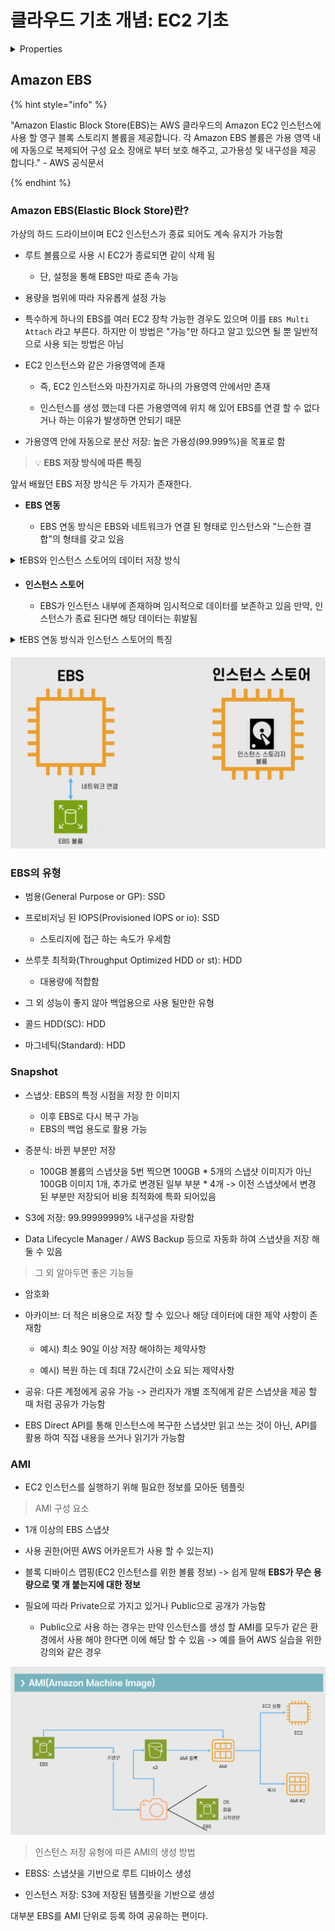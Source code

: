 # 클라우드 기초 개념: EC2 기초

<details>

<summary>Properties</summary>

:pencil:2024.08.30

:page_facing_up: [AWS 강의실](https://www.inflearn.com/course/%EC%89%BD%EA%B2%8C-%EC%84%A4%EB%AA%85%ED%95%98%EB%8A%94-aws-%EA%B8%B0%EC%B4%88/dashboard)

</details>


## Amazon EBS

{% hint style="info" %}

"Amazon Elastic Block Store(EBS)는 AWS 클라우드의 Amazon EC2 인스턴스에 사용 할 영구 블록 스토리지 볼륨을 제공합니다. 각 Amazon EBS 볼륨은 가용 영역 내에 자동으로 복제되어 구성 요소 장애로 부터 보호 해주고, 고가용성 및 내구성을 제공 합니다." - AWS 공식문서

{% endhint %}


### Amazon EBS(Elastic Block Store)란?

가상의 하드 드라이브이며 EC2 인스턴스가 종료 되어도 계속 유지가 가능함
- 루트 볼륨으로 사용 시 EC2가 종료되면 같이 삭제 됨
    - 단, 설정을 통해 EBS만 따로 존속 가능

- 용량을 범위에 따라 자유롭게 설정 가능

- 특수하게 하나의 EBS를 여러 EC2 장착 가능한 경우도 있으며 이를 `EBS Multi Attach` 라고 부른다. 하지만 이 방법은 "가능"만 하다고 알고 있으면 될 뿐 일반적으로 사용 되는 방법은 아님

- EC2 인스턴스와 같은 가용영역에 존재
    - 즉, EC2 인스턴스와 마찬가지로 하나의 가용영역 안에서만 존재

    - 인스턴스를 생성 했는데 다른 가용영역에 위치 해 있어 EBS를 연결 할 수 없다거나 하는 이유가 발생하면 안되기 때문

- 가용영역 안에 자동으로 분산 저장: 높은 가용성(99.999%)을 목표로 함


> :bulb: **EBS 저장 방식에 따른 특징**

앞서 배웠던 EBS 저장 방식은 두 가지가 존재한다.

- **EBS 연동**

    - EBS 연동 방식은 EBS와 네트워크가 연결 된 형태로 인스턴스와 "느슨한 결합"의 형태를 갖고 있음

<details>

<summary>❗️EBS와 인스턴스 스토어의 데이터 저장 방식 </summary>

만약 인스턴스의 사양을 올리기 위해 인스턴스를 종료 했다고 한다면 인스턴스 내 데이터가 삭제 되기 마련이지만 EBS를 네트워크로 연동 하는 형태는 별도로 저장 되어있다. 그렇기 때문에 사양을 올린 후 다시 인스턴스와 EBS를 연동 하면 기존 데이터 그대로 사용 할 수 있음

</details>


- **인스턴스 스토어**

    - EBS가 인스턴스 내부에 존재하며 임시적으로 데이터를 보존하고 있음 만약, 인스턴스가 종료 된다면 해당 데이터는 휘발됨

<details>

<summary>❗️EBS 연동 방식과 인스턴스 스토어의 특징 </summary>

인스턴스 스토어는 EBS 연동 방식에 비해 상대적으로 빠른 속도가 특징이다. **인스턴스 내부에서 스토리지에 바로 접근 하기 때문에 속도가 빠름**

반대로, EBS 연동 방식은 **네트워크와 연결 되어 있기 때문에 해당 네트워크의 대역폭에도 영향을 받을 수 있어 속도가 상대적으로 느리지만 외부 인스턴스와 자유롭게 연동이 가능함**

</details>


![image](../../../.gitbook/assets/ebs.png)


### EBS의 유형

- 범용(General Purpose or GP): SSD

- 프로비저닝 된 IOPS(Provisioned IOPS or io): SSD
    - 스토리지에 접근 하는 속도가 우세함

- 쓰루풋 최적화(Throughput Optimized HDD or st): HDD
    - 대용량에 적합함

- 그 외 성능이 좋지 않아 백업용으로 사용 될만한 유형
- 콜드 HDD(SC): HDD
- 마그네틱(Standard): HDD


### Snapshot

- 스냅샷: EBS의 특정 시점을 저장 한 이미지
    - 이후 EBS로 다시 복구 가능
    - EBS의 백업 용도로 활용 가능

- 증분식: 바뀐 부분만 저장
    - 100GB 볼륨의 스냅샷을 5번 찍으면 100GB * 5개의 스냅샷 이미지가 아닌 100GB 이미지 1개, 추가로 변경된 일부 부분 * 4개 -> 이전 스냅샷에서 변경 된 부분만 저장되어 비용 최적화에 특화 되어있음

- S3에 저장: 99.99999999% 내구성을 자랑함

- Data Lifecycle Manager / AWS Backup 등으로 자동화 하여 스냅샷을 저장 해둘 수 있음

> 그 외 알아두면 좋은 기능들

- 암호화

- 아카이브: 더 적은 비용으로 저장 할 수 있으나 해당 데이터에 대한 제약 사항이 존재함
    - 예시) 최소 90일 이상 저장 해야하는 제약사항

    - 예시) 복원 하는 데 최대 72시간이 소요 되는 제약사항

- 공유: 다른 계정에게 공유 가능 -> 관리자가 개별 조직에게 같은 스냅샷을 제공 할 때 처럼 공유가 가능함

- EBS Direct API를 통해 인스턴스에 복구한 스냅샷만 읽고 쓰는 것이 아닌, API를 활용 하여 직접 내용을 쓰거나 읽기가 가능함


### AMI

- EC2 인스턴스를 실행하기 위해 필요한 정보를 모아둔 템플릿

> AMI 구성 요소

- 1개 이상의 EBS 스냅샷

- 사용 권한(어떤 AWS 어카운트가 사용 할 수 있는지)

- 블록 디바이스 맵핑(EC2 인스턴스를 위한 볼륨 정보) -> 쉽게 말해 **EBS가 무슨 용량으로 몇 개 붙는지에 대한 정보**

- 필요에 따라 Private으로 가지고 있거나 Public으로 공개가 가능함
    - Public으로 사용 하는 경우는 만약 인스턴스를 생성 할 AMI를 모두가 같은 환경에서 사용 해야 한다면 이에 해당 할 수 있음 -> 예를 들어 AWS 실습을 위한 강의와 같은 경우


![image](../../../.gitbook/assets/ami.png)


> 인스턴스 저장 유형에 따른 AMI의 생성 방법

- EBSS: 스냅샷을 기반으로 루트 디바이스 생성

- 인스턴스 저장: S3에 저장된 템플릿을 기반으로 생성


대부분 EBS를 AMI 단위로 등록 하여 공유하는 편이다.
